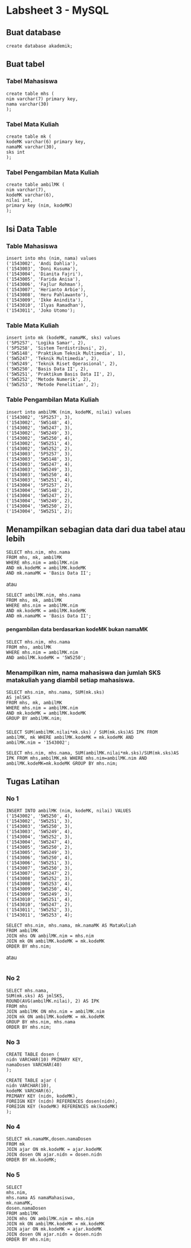 # Labsheet 3 - MySQL

## Buat database
```mysql
create database akademik;
```
## Buat tabel
### Tabel Mahasiswa
```mysql
create table mhs (
nim varchar(7) primary key,
nama varchar(30)    
);
```
### Tabel Mata Kuliah
```mysql
create table mk (
kodeMK varchar(6) primary key,
namaMK varchar(30),
sks int
);
```
### Tabel Pengambilan Mata Kuliah
```mysql
create table ambilMK (
nim varchar(7),
kodeMK varchar(6),
nilai int,
primary key (nim, kodeMK)
);
```

## Isi Data Table
### Table Mahasiswa
```mysql
insert into mhs (nim, nama) values
('1543002', 'Andi Dahlia'),
('1543003', 'Doni Kusuma'),
('1543004', 'Dianita Fajri'),
('1543005', 'Farida Anisa'),
('1543006', 'Fajlur Rohman'),
('1543007', 'Herianto Arbie'),
('1543008', 'Heru Pahlawanto'),
('1543009', 'Ikke Anindita'),
('1543010', 'Ilyas Ramadhan'),
('1543011', 'Joko Utomo');
```
### Table Mata Kuliah
```mysql
insert into mk (kodeMK, namaMK, sks) values
('5P5257', 'Logika Samar', 2),
('5P5258', 'Sistem Terdistribusi', 2),
('5W5148', 'Praktikum Teknik Multimedia', 1),
('5W5247', 'Teknik Multimedia', 2),
('5W5249', 'Teknik Riset Operasional', 2),
('5W5250', 'Basis Data II', 2),
('5W5251', 'Praktikum Basis Data II', 2),
('5W5252', 'Metode Numerik', 2),
('5W5253', 'Metode Penelitian', 2);
```
### Table Pengambilan Mata Kuliah
```mysql
insert into ambilMK (nim, kodeMK, nilai) values
('1543002', '5P5257', 3),
('1543002', '5W5148', 4),
('1543002', '5W5247', 3),
('1543002', '5W5249', 3),
('1543002', '5W5250', 4),
('1543002', '5W5251', 4),
('1543002', '5W5252', 2),
('1543003', '5P5257', 3),
('1543003', '5W5148', 3),
('1543003', '5W5247', 4),
('1543003', '5W5249', 3),
('1543003', '5W5250', 4),
('1543003', '5W5251', 4),
('1543004', '5P5257', 2),
('1543004', '5W5148', 2),
('1543004', '5W5247', 2),
('1543004', '5W5249', 2),
('1543004', '5W5250', 2),
('1543004', '5W5251', 2);
```
## Menampilkan sebagian data dari dua tabel atau lebih
```mysql
SELECT mhs.nim, mhs.nama
FROM mhs, mk, ambilMK
WHERE mhs.nim = ambilMK.nim
AND mk.kodeMK = ambilMK.kodeMK
AND mk.namaMK = 'Basis Data II';
```
atau
```mysql
SELECT ambilMK.nim, mhs.nama 
FROM mhs, mk, ambilMK 
WHERE mhs.nim = ambilMK.nim 
AND mk.kodeMK = ambilMK.kodeMK 
AND mk.namaMK = 'Basis Data II';
```
#### pengambilan data berdasarkan kodeMK bukan namaMK
```mysql
SELECT mhs.nim, mhs.nama
FROM mhs, ambilMK
WHERE mhs.nim = ambilMK.nim
AND ambilMK.kodeMK = '5W5250';
```
### Menampilkan nim, nama mahasiswa dan jumlah SKS matakuliah yang diambil setiap mahasiswa.
```mysql
SELECT mhs.nim, mhs.nama, SUM(mk.sks)
AS jmlSKS 
FROM mhs, mk, ambilMK
WHERE mhs.nim = ambilMK.nim 
AND mk.kodeMK = ambilMK.kodeMK 
GROUP BY ambilMK.nim;
```
###
```mysql
SELECT SUM(ambilMK.nilai*mk.sks) / SUM(mk.sks)AS IPK FROM
ambilMK, mk WHERE ambilMK.kodeMK = mk.kodeMK AND
ambilMK.nim = '1543002';
```
```mysql
SELECT mhs.nim, mhs.nama, SUM(ambilMK.nilai*mk.sks)/SUM(mk.sks)AS
IPK FROM mhs,ambilMK,mk WHERE mhs.nim=ambilMK.nim AND
ambilMK.kodeMK=mk.kodeMK GROUP BY mhs.nim;
```

## Tugas Latihan
### No 1
```mysql
INSERT INTO ambilMK (nim, kodeMK, nilai) VALUES
('1543002', '5W5250', 4),
('1543002', '5W5251', 3),
('1543003', '5W5250', 3),
('1543003', '5W5249', 4),
('1543004', '5W5252', 3),
('1543004', '5W5247', 4),
('1543005', '5W5250', 2),
('1543005', '5W5249', 3),
('1543006', '5W5250', 4),
('1543006', '5W5251', 3),
('1543007', '5W5250', 3),
('1543007', '5W5247', 2),
('1543008', '5W5252', 3),
('1543008', '5W5253', 4),
('1543009', '5W5250', 4),
('1543009', '5W5249', 3),
('1543010', '5W5251', 4),
('1543010', '5W5247', 2),
('1543011', '5W5252', 3),
('1543011', '5W5253', 4);
```
```mysql
SELECT mhs.nim, mhs.nama, mk.namaMK AS MataKuliah
FROM ambilMK
JOIN mhs ON ambilMK.nim = mhs.nim
JOIN mk ON ambilMK.kodeMK = mk.kodeMK
ORDER BY mhs.nim;
```
atau
```mysql

```
### No 2
```mysql
SELECT mhs.nama,
SUM(mk.sks) AS jmlSKS,
ROUND(AVG(ambilMK.nilai), 2) AS IPK
FROM mhs
JOIN ambilMK ON mhs.nim = ambilMK.nim
JOIN mk ON ambilMK.kodeMK = mk.kodeMK
GROUP BY mhs.nim, mhs.nama
ORDER BY mhs.nim;
```
### No 3
```mysql
CREATE TABLE dosen (
nidn VARCHAR(10) PRIMARY KEY,
namaDosen VARCHAR(40)
);
```
```mysql
CREATE TABLE ajar (
nidn VARCHAR(10),
kodeMK VARCHAR(6),
PRIMARY KEY (nidn, kodeMK),
FOREIGN KEY (nidn) REFERENCES dosen(nidn),
FOREIGN KEY (kodeMK) REFERENCES mk(kodeMK)
);
```
### No 4
```mysql
SELECT mk.namaMK,dosen.namaDosen
FROM mk
JOIN ajar ON mk.kodeMK = ajar.kodeMK
JOIN dosen ON ajar.nidn = dosen.nidn
ORDER BY mk.kodeMK;
```
### No 5
```mysql
SELECT 
mhs.nim,
mhs.nama AS namaMahasiswa,
mk.namaMK,
dosen.namaDosen
FROM ambilMK
JOIN mhs ON ambilMK.nim = mhs.nim
JOIN mk ON ambilMK.kodeMK = mk.kodeMK
JOIN ajar ON mk.kodeMK = ajar.kodeMK
JOIN dosen ON ajar.nidn = dosen.nidn
ORDER BY mhs.nim;
```